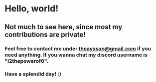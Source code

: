 # Hello, world!
## Not much to see here, since most my contributions are private!
### Feel free to contact me under theayxsan@gmail.com if you need anything. If you wanna chat my discord username is "i2thepowerof0".
### Have a splendid day! :)
